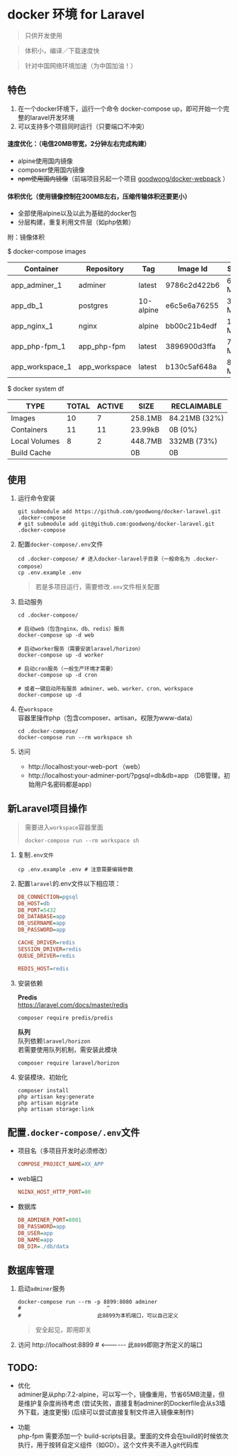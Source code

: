 
# docker 环境 for Laravel

> 只供开发使用

> 体积小，编译／下载速度快

> 针对中国网络环境加速（为中国加油！）


## 特色
1. 在一个docker环境下，运行一个命令 docker-compose up，即可开始一个完整的laravel开发环境
2. 可以支持多个项目同时运行（只要端口不冲突）


#### 速度优化：（电信20MB带宽，2分钟左右完成构建）
- alpine使用国内镜像
- composer使用国内镜像
- ~~npm使用国内镜像~~（前端项目另起一个项目 [goodwong/docker-webpack](https://github.com/goodwong/docker-webpack) ）


#### 体积优化（使用镜像控制在200MB左右，压缩传输体积还要更小）
- 全部使用alpine以及以此为基础的docker包
- 分层构建，重复利用文件层（如php依赖）

附：镜像体积

$ docker-compose images

Container       |  Repository    |     Tag    |    Image Id   |   Size  
----------------|----------------|------------|---------------|---------
app_adminer_1   |  adminer       |  latest    |  9786c2d422b6 |  62.6 MB
app_db_1        |  postgres      |  10-alpine |  e6c5e6a76255 |  36.4 MB
app_nginx_1     |  nginx         |  alpine    |  bb00c21b4edf |  16 MB  
app_php-fpm_1   |  app_php-fpm   |  latest    |  3896900d3ffa |  77.9 MB
app_workspace_1 |  app_workspace |  latest    |  b130c5af648a |  80.3 MB

$ docker system df

TYPE          | TOTAL | ACTIVE | SIZE    | RECLAIMABLE
--------------|-------|--------|---------|---------------
Images        | 10    | 7      | 258.1MB | 84.21MB (32%)
Containers    | 11    | 11     | 23.99kB | 0B (0%)
Local Volumes | 8     | 2      | 448.7MB | 332MB (73%)
Build Cache   |       |        | 0B      | 0B



## 使用

1. 运行命令安装
    ```shell
    git submodule add https://github.com/goodwong/docker-laravel.git .docker-compose
    # git submodule add git@github.com:goodwong/docker-laravel.git .docker-compose
    ```

2. 配置`docker-compose/.env`文件
    ```shell
    cd .docker-compose/ # 进入docker-laravel子目录（一般命名为 .docker-compose）
    cp .env.example .env
    ```
    > 若是多项目运行，需要修改`.env`文件相关配置


3. 启动服务
    ```shell
    cd .docker-compose/

    # 启动web（包含nginx、db、redis）服务
    docker-compose up -d web

    # 启动worker服务（需要安装laravel/horizon）
    docker-compose up -d worker

    # 启动cron服务（一般生产环境才需要）
    docker-compose up -d cron

    # 或者一键启动所有服务 adminer、web、worker、cron、workspace
    docker-compose up -d
    ```


4. 在`workspace`容器里操作php（包含composer、artisan，权限为www-data）
    ```shell
    cd .docker-compose/
    docker-compose run --rm workspace sh
    ```


5. 访问
    - http://localhost:your-web-port （web）
    - http://localhost:your-adminer-port/?pgsql=db&db=app （DB管理，初始用户名密码都是app）



## 新Laravel项目操作
> 需要进入`workspace`容器里面
> ```shell
> docker-compose run --rm workspace sh
> ```

1. 复制`.env文件`
    ```shell
    cp .env.example .env # 注意需要编辑参数
    ```

2. 配置`laravel`的.env文件以下相应项：
    ```ini
    DB_CONNECTION=pgsql
    DB_HOST=db
    DB_PORT=5432
    DB_DATABASE=app
    DB_USERNAME=app
    DB_PASSWORD=app

    CACHE_DRIVER=redis
    SESSION_DRIVER=redis
    QUEUE_DRIVER=redis

    REDIS_HOST=redis
    ```

3. 安装依赖  

    **Predis**  
    https://laravel.com/docs/master/redis  

    ```shell
    composer require predis/predis
    ```

    **队列**  
    队列依赖`laravel/horizon`  
    若需要使用队列机制，需安装此模块
    ```shell
    composer require laravel/horizon
    ```

4. 安装模块、初始化
    ```shell
    composer install
    php artisan key:generate
    php artisan migrate
    php artisan storage:link
    ```


## 配置`.docker-compose/.env`文件

- 项目名（多项目开发时必须修改）
    ```ini
    COMPOSE_PROJECT_NAME=XX_APP
    ```

- web端口
    ```ini
    NGINX_HOST_HTTP_PORT=80
    ```


- 数据库
    ```ini
    DB_ADMINER_PORT=8001
    DB_PASSWORD=app
    DB_USER=app
    DB_NAME=app
    DB_DIR=./db/data
    ```


## 数据库管理

1. 启动`adminer`服务
    ```shell
    docker-compose run --rm -p 8899:8080 adminer
    #                           ^
    #                        此8899为本机端口，可以自己定义
    ```
    > 安全起见，即用即关
2. 访问 http://localhost:8899 #   <------  此`8899`即刚才所定义的端口


## TODO:

- 优化  
    adminer是从php:7.2-alpine，可以写一个，镜像重用，节省65MB流量，但是维护复杂度尚待考虑
    (尝试失败，直接复制adminer的Dockerfile会从s3墙外下载，速度更慢)
    (后续可以尝试直接复制文件进入镜像来制作)

- 功能  
    php-fpm 需要添加一个 build-scripts目录。里面的文件会在build的时候依次执行，用于按转自定义组件（如GD）。这个文件夹不进入git代码库
